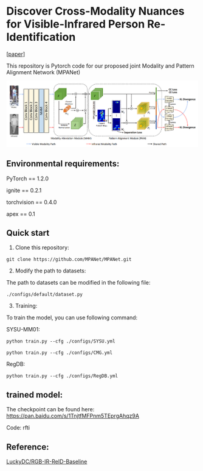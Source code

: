 # Discover Cross-Modality Nuances for Visible-Infrared Person Re-Identification 
[\[paper\]](https://openaccess.thecvf.com/content/CVPR2021/papers/Wu_Discover_Cross-Modality_Nuances_for_Visible-Infrared_Person_Re-Identification_CVPR_2021_paper.pdf)

This repository is Pytorch code for our proposed joint Modality and Pattern Alignment Network (MPANet)

![](figs/backbone.png)

## Environmental requirements:

PyTorch == 1.2.0

ignite == 0.2.1

torchvision == 0.4.0

apex == 0.1

## Quick start

1. Clone this repository:

```shell
git clone https://github.com/MPANet/MPANet.git
```

2. Modify the path to datasets:

The path to datasets can be modified in the following file:

```shell
./configs/default/dataset.py
```

3. Training:

To train the model, you can use following command:

SYSU-MM01:
```Shell
python train.py --cfg ./configs/SYSU.yml
```
```Shell
python train.py --cfg ./configs/CMG.yml
```
RegDB:
```Shell
python train.py --cfg ./configs/RegDB.yml
```

## trained model:
The checkpoint can be found here:
https://pan.baidu.com/s/1TnjtfMFPnm5TEprgAhqz9A 

Code: rfti

## Reference:
[LuckyDC/RGB-IR-ReID-Baseline](https://github.com/LuckyDC/RGB-IR-ReID-Baseline)

